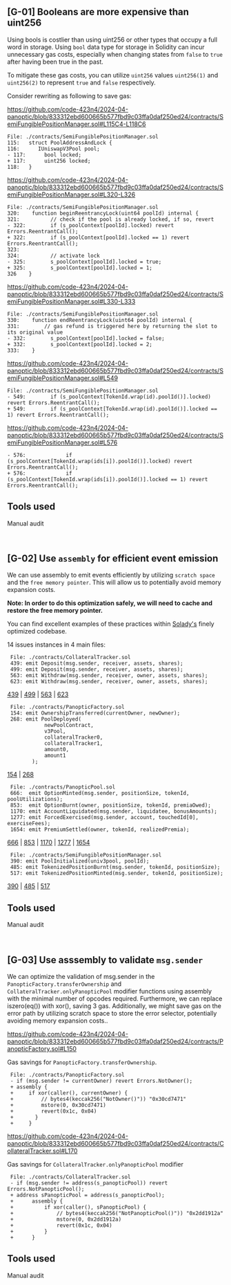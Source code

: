 ## [G-01] Booleans are more expensive than uint256


Using bools is costlier than using uint256 or other types that occupy a full word in storage. Using `bool` data type for storage in Solidity can incur unnecessary gas costs, especially when changing states from `false` to `true` after having been true in the past.

To mitigate these gas costs, you can utilize `uint256` values `uint256(1)` and `uint256(2)` to represent `true` and `false` respectively.

Consider rewriting as following to save gas:

<https://github.com/code-423n4/2024-04-panoptic/blob/833312ebd600665b577fbd9c03ffa0daf250ed24/contracts/SemiFungiblePositionManager.sol#L115C4-L118C6>
```solidity
File: ./contracts/SemiFungiblePositionManager.sol
115:   struct PoolAddressAndLock {
116:      IUniswapV3Pool pool;
- 117:      bool locked;
+ 117:      uint256 locked;
118:   }
```

<https://github.com/code-423n4/2024-04-panoptic/blob/833312ebd600665b577fbd9c03ffa0daf250ed24/contracts/SemiFungiblePositionManager.sol#L320-L326>
```solidity
File: ./contracts/SemiFungiblePositionManager.sol
320:    function beginReentrancyLock(uint64 poolId) internal {
321:          // check if the pool is already locked, if so, revert
- 322:        if (s_poolContext[poolId].locked) revert Errors.ReentrantCall();
+ 322:        if (s_poolContext[poolId].locked == 1) revert Errors.ReentrantCall();
323:
324:          // activate lock
- 325:        s_poolContext[poolId].locked = true;
+ 325:        s_poolContext[poolId].locked = 1;
326    }
```

<https://github.com/code-423n4/2024-04-panoptic/blob/833312ebd600665b577fbd9c03ffa0daf250ed24/contracts/SemiFungiblePositionManager.sol#L330-L333>
```solidity
File: ./contracts/SemiFungiblePositionManager.sol
330:    function endReentrancyLock(uint64 poolId) internal {
331:        // gas refund is triggered here by returning the slot to its original value
- 332:        s_poolContext[poolId].locked = false;
+ 332:        s_poolContext[poolId].locked = 2;
333:    }
```

<https://github.com/code-423n4/2024-04-panoptic/blob/833312ebd600665b577fbd9c03ffa0daf250ed24/contracts/SemiFungiblePositionManager.sol#L549>
```solidity
File: ./contracts/SemiFungiblePositionManager.sol
- 549:        if (s_poolContext[TokenId.wrap(id).poolId()].locked) revert Errors.ReentrantCall();
+ 549:        if (s_poolContext[TokenId.wrap(id).poolId()].locked == 1) revert Errors.ReentrantCall();

```

<https://github.com/code-423n4/2024-04-panoptic/blob/833312ebd600665b577fbd9c03ffa0daf250ed24/contracts/SemiFungiblePositionManager.sol#L576>
```solidity
- 576:             if (s_poolContext[TokenId.wrap(ids[i]).poolId()].locked) revert Errors.ReentrantCall();
+ 576:             if (s_poolContext[TokenId.wrap(ids[i]).poolId()].locked == 1) revert Errors.ReentrantCall();
```

## Tools used
Manual audit

$~$
## [G-02] Use `assembly` for efficient event emission

We can use assembly to emit events efficiently by utilizing `scratch space` and the `free memory pointer`. This will allow us to potentially avoid memory expansion costs.

**Note: In order to do this optimization safely, we will need to cache and restore the free memory pointer.**

You can find excellent examples of these practices within [Solady's](https://github.com/Vectorized/solady/blob/main/src/tokens/ERC1155.sol#L167) finely optimized codebase.

14 issues instances in 4 main files:

```solidity
 File: ./contracts/CollateralTracker.sol
 439: emit Deposit(msg.sender, receiver, assets, shares);
 499: emit Deposit(msg.sender, receiver, assets, shares);
 563: emit Withdraw(msg.sender, receiver, owner, assets, shares);
 623: emit Withdraw(msg.sender, receiver, owner, assets, shares);
```
[439](https://github.com/code-423n4/2024-04-panoptic/blob/833312ebd600665b577fbd9c03ffa0daf250ed24/contracts/CollateralTracker.sol#L439) | [499](https://github.com/code-423n4/2024-04-panoptic/blob/833312ebd600665b577fbd9c03ffa0daf250ed24/contracts/CollateralTracker.sol#L499) | [563](https://github.com/code-423n4/2024-04-panoptic/blob/833312ebd600665b577fbd9c03ffa0daf250ed24/contracts/CollateralTracker.sol#L563) | [623](https://github.com/code-423n4/2024-04-panoptic/blob/833312ebd600665b577fbd9c03ffa0daf250ed24/contracts/CollateralTracker.sol#L623)

```solidity
 File: ./contracts/PanopticFactory.sol
 154: emit OwnershipTransferred(currentOwner, newOwner);
 268: emit PoolDeployed(
            newPoolContract,
            v3Pool,
            collateralTracker0,
            collateralTracker1,
            amount0,
            amount1
        );
```

[154](https://github.com/code-423n4/2024-04-panoptic/blob/833312ebd600665b577fbd9c03ffa0daf250ed24/contracts/PanopticFactory.sol#L154) | [268](https://github.com/code-423n4/2024-04-panoptic/blob/833312ebd600665b577fbd9c03ffa0daf250ed24/contracts/PanopticFactory.sol#L268)

```solidity
 File: ./contracts/PanopticPool.sol
 666:  emit OptionMinted(msg.sender, positionSize, tokenId, poolUtilizations);
 853:  emit OptionBurnt(owner, positionSize, tokenId, premiaOwed);
 1170: emit AccountLiquidated(msg.sender, liquidatee, bonusAmounts);
 1277: emit ForcedExercised(msg.sender, account, touchedId[0], exerciseFees);
 1654: emit PremiumSettled(owner, tokenId, realizedPremia);
```

[666](https://github.com/code-423n4/2024-04-panoptic/blob/833312ebd600665b577fbd9c03ffa0daf250ed24/contracts/PanopticPool.sol#L666) | [853](https://github.com/code-423n4/2024-04-panoptic/blob/833312ebd600665b577fbd9c03ffa0daf250ed24/contracts/PanopticPool.sol#L853) | [1170](https://github.com/code-423n4/2024-04-panoptic/blob/833312ebd600665b577fbd9c03ffa0daf250ed24/contracts/PanopticPool.sol#L1170) | [1277](https://github.com/code-423n4/2024-04-panoptic/blob/833312ebd600665b577fbd9c03ffa0daf250ed24/contracts/PanopticPool.sol#L1277) | [1654](https://github.com/code-423n4/2024-04-panoptic/blob/833312ebd600665b577fbd9c03ffa0daf250ed24/contracts/PanopticPool.sol#L1654)

```solidity
 File: ./contracts/SemiFungiblePositionManager.sol
 390: emit PoolInitialized(univ3pool, poolId);
 485: emit TokenizedPositionBurnt(msg.sender, tokenId, positionSize);
 517: emit TokenizedPositionMinted(msg.sender, tokenId, positionSize);
```

[390](https://github.com/code-423n4/2024-04-panoptic/blob/833312ebd600665b577fbd9c03ffa0daf250ed24/contracts/SemiFungiblePositionManager.sol#L390) | [485](https://github.com/code-423n4/2024-04-panoptic/blob/833312ebd600665b577fbd9c03ffa0daf250ed24/contracts/SemiFungiblePositionManager.sol#L485) | [517](https://github.com/code-423n4/2024-04-panoptic/blob/833312ebd600665b577fbd9c03ffa0daf250ed24/contracts/SemiFungiblePositionManager.sol#L517)

## Tools used
Manual audit

$~$
## [G-03] Use asssembly to validate `msg.sender`

We can optimize the validation of msg.sender in the `PanopticFactory.transferOwnership` and `CollateralTracker.onlyPanopticPool` modifier functions using assembly with the minimal number of opcodes required. Furthermore, we can replace iszero(eq()) with xor(), saving 3 gas. Additionally, we might save gas on the error path by utilizing scratch space to store the error selector, potentially avoiding memory expansion costs..

<https://github.com/code-423n4/2024-04-panoptic/blob/833312ebd600665b577fbd9c03ffa0daf250ed24/contracts/PanopticFactory.sol#L150>

Gas savings for `PanopticFactory.transferOwnership`.

```solidity
 File: ./contracts/PanopticFactory.sol
 - if (msg.sender != currentOwner) revert Errors.NotOwner();
 + assembly {
 +     if xor(caller(), currentOwner) {
 +         // bytes4(keccak256("NotOwner()")) "0x30cd7471"
 +         mstore(0, 0x30cd7471)
 +         revert(0x1c, 0x04)
 +       }
 +     }
```

<https://github.com/code-423n4/2024-04-panoptic/blob/833312ebd600665b577fbd9c03ffa0daf250ed24/contracts/CollateralTracker.sol#L170>

Gas savings for `CollateralTracker.onlyPanopticPool` modifier

```solidity
 File: ./contracts/CollateralTracker.sol
 - if (msg.sender != address(s_panopticPool)) revert Errors.NotPanopticPool();
 + address sPanopticPool = address(s_panopticPool);
 +      assembly {
 +          if xor(caller(), sPanopticPool) {
 +              // bytes4(keccak256("NotPanopticPool()")) "0x2dd1912a"
 +              mstore(0, 0x2dd1912a)
 +              revert(0x1c, 0x04)
 +          }
 +      }
```

## Tools used
Manual audit